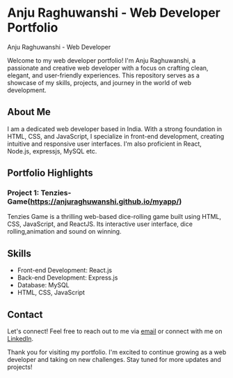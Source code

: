 # Anju Raghuwanshi - Web Developer Portfolio

Anju Raghuwanshi - Web Developer

Welcome to my web developer portfolio! I'm Anju Raghuwanshi, a passionate and creative web developer with a focus on crafting clean, elegant, and user-friendly experiences. This repository serves as a showcase of my skills, projects, and journey in the world of web development.

## About Me

I am a dedicated web developer based in India. With a strong foundation in HTML, CSS, and JavaScript, I specialize in front-end development, creating intuitive and responsive user interfaces. I'm also proficient in React, Node.js, expressjs, MySQL etc.

## Portfolio Highlights

### Project 1: Tenzies-Game(https://anjuraghuwanshi.github.io/myapp/)
Tenzies Game is a thrilling web-based dice-rolling game built using
HTML, CSS, JavaScript, and ReactJS. Its interactive user interface, dice rolling,animation and sound on winning.


## Skills

- Front-end Development: React.js
- Back-end Development: Express.js
- Database: MySQL
- HTML, CSS, JavaScript

## Contact

Let's connect! Feel free to reach out to me via [email](mailto:anjuraghuwanshi1601@gmail.com) or connect with me on [LinkedIn]([https://www.linkedin.com/in/your-profile/](https://www.linkedin.com/in/anju-raghuwanshi-b12415254/)).

Thank you for visiting my portfolio. I'm excited to continue growing as a web developer and taking on new challenges. Stay tuned for more updates and projects!
